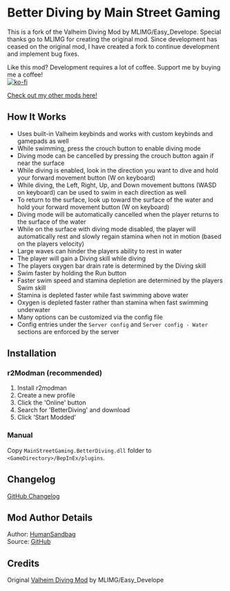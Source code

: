 # Better Diving by Main Street Gaming
This is a fork of the Valheim Diving Mod by MLIMG/Easy_Develope. Special thanks go to MLIMG for creating the original mod. Since development has ceased on the original mod, I have created a fork to continue development and implement bug fixes. 

Like this mod? Development requires a lot of coffee. Support me by buying me a coffee!  
[![ko-fi](https://storage.ko-fi.com/cdn/kofi1.png)](https://ko-fi.com/Z8Z6IHWJT)

[Check out my other mods here!](https://valheim.thunderstore.io/package/MainStreetGaming/)

## How It Works
- Uses built-in Valheim keybinds and works with custom keybinds and gamepads as well
- While swimming, press the crouch button to enable diving mode
- Diving mode can be cancelled by pressing the crouch button again if near the surface
- While diving is enabled, look in the direction you want to dive and hold your forward movement button (W on keyboard)
- While diving, the Left, Right, Up, and Down movement buttons (WASD on keyboard) can be used to swim in each direction as well
- To return to the surface, look up toward the surface of the water and hold your forward movement button (W on keyboard)
- Diving mode will be automatically cancelled when the player returns to the surface of the water
- While on the surface with diving mode disabled, the player will automatically rest and slowly regain stamina when not in motion (based on the players velocity)
- Large waves can hinder the players ability to rest in water
- The player will gain a Diving skill while diving
- The players oxygen bar drain rate is determined by the Diving skill
- Swim faster by holding the Run button
- Faster swim speed and stamina depletion are determined by the players Swim skill
- Stamina is depleted faster while fast swimming above water
- Oxygen is depleted faster rather than stamina when fast swimming underwater
- Many options can be customized via the config file
- Config entries under the `Server config` and `Server config - Water` sections are enforced by the server

## Installation

### r2Modman (recommended)
1. Install r2modman
2. Create a new profile
3. Click the 'Online' button
4. Search for 'BetterDiving' and download
5. Click 'Start Modded'

### Manual
Copy `MainStreetGaming.BetterDiving.dll` folder to `<GameDirectory>/BepInEx/plugins`.

## Changelog
[GitHub Changelog](https://github.com/humansandbag/Valheim-Better-Diving-Mod/blob/main/CHANGELOG.md)

## Mod Author Details
Author: [HumanSandbag](https://github.com/humansandbag)  
Source: [GitHub](https://github.com/humansandbag/Valheim-Better-Diving-Mod)

## Credits
Original [Valheim Diving Mod](https://valheim.thunderstore.io/package/Easy_Develope/Valheim_Diving_Mod/) by MLIMG/Easy_Develope